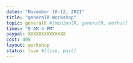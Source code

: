 ```yaml
---
dates: "November 10-12, 2021"
title: "generalR Workshop"
topic: generalR #[minimalR, generalR, mothur]
times: "9 AM-4 PM"
paypal: XXXXXXXXXXXXXX
cost: 495
layout: workshop
status: live #[live, past]
---
```

